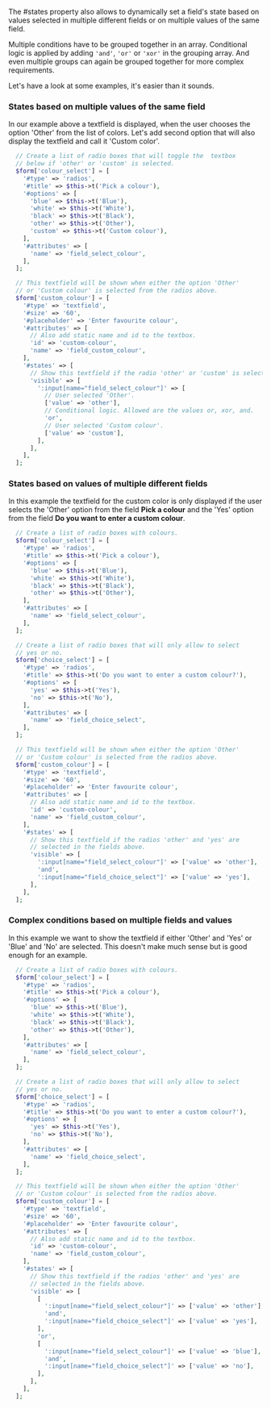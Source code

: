 The #states property also allows to dynamically set a field's state based on values selected in multiple different fields or on multiple values of the same field.

Multiple conditions have to be grouped together in an array. Conditional logic is applied by adding `'and'`, `'or'` or `'xor'` in the grouping array. And even multiple groups can again be grouped together for more complex requirements.

Let's have a look at some examples, it's easier than it sounds.

### States based on multiple values of the same field

In our example above a textfield is displayed, when the user chooses the option 'Other' from the list of colors. Let's add second option that will also display the textfield and call it 'Custom color'.

```php
  // Create a list of radio boxes that will toggle the  textbox
  // below if 'other' or 'custom' is selected.
  $form['colour_select'] = [
    '#type' => 'radios',
    '#title' => $this->t('Pick a colour'),
    '#options' => [
      'blue' => $this->t('Blue'),
      'white' => $this->t('White'),
      'black' => $this->t('Black'),
      'other' => $this->t('Other'),
      'custom' => $this->t('Custom colour'),
    ],
    '#attributes' => [
      'name' => 'field_select_colour',
    ],
  ];

  // This textfield will be shown when either the option 'Other'
  // or 'Custom colour' is selected from the radios above.
  $form['custom_colour'] = [
    '#type' => 'textfield',
    '#size' => '60',
    '#placeholder' => 'Enter favourite colour',
    '#attributes' => [
      // Also add static name and id to the textbox.
      'id' => 'custom-colour',
      'name' => 'field_custom_colour',
    ],
    '#states' => [
      // Show this textfield if the radio 'other' or 'custom' is selected above.
      'visible' => [
        ':input[name="field_select_colour"]' => [
          // User selected 'Other'.
          ['value' => 'other'],
          // Conditional logic. Allowed are the values or, xor, and.
          'or',
          // User selected 'Custom colour'.
          ['value' => 'custom'],
        ],
      ],
    ],
  ];
```

### States based on values of multiple different fields

In this example the textfield for the custom color is only displayed if the user selects the 'Other' option from the field **Pick a colour** and the 'Yes' option from the field **Do you want to enter a custom colour**.

```php
  // Create a list of radio boxes with colours.
  $form['colour_select'] = [
    '#type' => 'radios',
    '#title' => $this->t('Pick a colour'),
    '#options' => [
      'blue' => $this->t('Blue'),
      'white' => $this->t('White'),
      'black' => $this->t('Black'),
      'other' => $this->t('Other'),
    ],
    '#attributes' => [
      'name' => 'field_select_colour',
    ],
  ];

  // Create a list of radio boxes that will only allow to select
  // yes or no.
  $form['choice_select'] = [
    '#type' => 'radios',
    '#title' => $this->t('Do you want to enter a custom colour?'),
    '#options' => [
      'yes' => $this->t('Yes'),
      'no' => $this->t('No'),
    ],
    '#attributes' => [
      'name' => 'field_choice_select',
    ],
  ];

  // This textfield will be shown when either the option 'Other'
  // or 'Custom colour' is selected from the radios above.
  $form['custom_colour'] = [
    '#type' => 'textfield',
    '#size' => '60',
    '#placeholder' => 'Enter favourite colour',
    '#attributes' => [
      // Also add static name and id to the textbox.
      'id' => 'custom-colour',
      'name' => 'field_custom_colour',
    ],
    '#states' => [
      // Show this textfield if the radios 'other' and 'yes' are
      // selected in the fields above.
      'visible' => [
        ':input[name="field_select_colour"]' => ['value' => 'other'],
        'and',
        ':input[name="field_choice_select"]' => ['value' => 'yes'],
      ],
    ],
  ];
```

### Complex conditions based on multiple fields and values

In this example we want to show the textfield if either 'Other' and 'Yes' or 'Blue' and 'No' are selected. This doesn't make much sense but is good enough for an example.

```php
  // Create a list of radio boxes with colours.
  $form['colour_select'] = [
    '#type' => 'radios',
    '#title' => $this->t('Pick a colour'),
    '#options' => [
      'blue' => $this->t('Blue'),
      'white' => $this->t('White'),
      'black' => $this->t('Black'),
      'other' => $this->t('Other'),
    ],
    '#attributes' => [
      'name' => 'field_select_colour',
    ],
  ];

  // Create a list of radio boxes that will only allow to select
  // yes or no.
  $form['choice_select'] = [
    '#type' => 'radios',
    '#title' => $this->t('Do you want to enter a custom colour?'),
    '#options' => [
      'yes' => $this->t('Yes'),
      'no' => $this->t('No'),
    ],
    '#attributes' => [
      'name' => 'field_choice_select',
    ],
  ];

  // This textfield will be shown when either the option 'Other'
  // or 'Custom colour' is selected from the radios above.
  $form['custom_colour'] = [
    '#type' => 'textfield',
    '#size' => '60',
    '#placeholder' => 'Enter favourite colour',
    '#attributes' => [
      // Also add static name and id to the textbox.
      'id' => 'custom-colour',
      'name' => 'field_custom_colour',
    ],
    '#states' => [
      // Show this textfield if the radios 'other' and 'yes' are
      // selected in the fields above.
      'visible' => [
        [
          ':input[name="field_select_colour"]' => ['value' => 'other'],
          'and',
          ':input[name="field_choice_select"]' => ['value' => 'yes'],
        ],
        'or',
        [
          ':input[name="field_select_colour"]' => ['value' => 'blue'],
          'and',
          ':input[name="field_choice_select"]' => ['value' => 'no'],
        ],
      ],
    ],
  ];
```